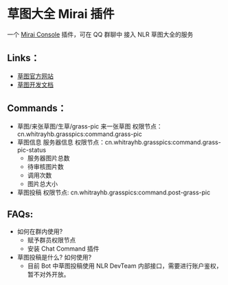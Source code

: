 # 草图大全 Mirai 插件
一个 [Mirai Console](https://github.com/mamoe/mirai-console) 插件，可在 QQ 群聊中 接入 NLR 草图大全的服务

## Links：
- [草图官方网站](https://grass.nlrdev.top)
- [草图开发文档](https://docs.simsoft.top/?doc=grass-dev-doc)

## Commands：
- 草图/来张草图/生草/grass-pic 来一张草图 权限节点：cn.whitrayhb.grasspics:command.grass-pic
- 草图信息 服务器信息 权限节点：cn.whitrayhb.grasspics:command.grass-pic-status
  - 服务器图片总数
  - 待审核图片数
  - 调用次数
  - 图片总大小
- 草图投稿 权限节点: cn.whitrayhb.grasspics:command.post-grass-pic

## FAQs:
- 如何在群内使用?
  - 赋予群员权限节点
  - 安装 Chat Command 插件
- 草图投稿是什么? 如何使用?
  - 目前 Bot 中草图投稿使用 NLR DevTeam 内部接口，需要进行账户鉴权，暂不对外开放。
